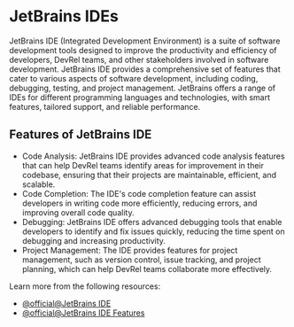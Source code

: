# JetBrains IDEs

JetBrains IDE (Integrated Development Environment) is a suite of software development tools designed to improve the productivity and efficiency of developers, DevRel teams, and other stakeholders involved in software development. JetBrains IDE provides a comprehensive set of features that cater to various aspects of software development, including coding, debugging, testing, and project management. JetBrains offers a range of IDEs for different programming languages and technologies, with smart features, tailored support, and reliable performance.

## Features of JetBrains IDE

- Code Analysis: JetBrains IDE provides advanced code analysis features that can help DevRel teams identify areas for improvement in their codebase, ensuring that their projects are maintainable, efficient, and scalable.
- Code Completion: The IDE's code completion feature can assist developers in writing code more efficiently, reducing errors, and improving overall code quality.
- Debugging: JetBrains IDE offers advanced debugging tools that enable developers to identify and fix issues quickly, reducing the time spent on debugging and increasing productivity.
- Project Management: The IDE provides features for project management, such as version control, issue tracking, and project planning, which can help DevRel teams collaborate more effectively.

Learn more from the following resources:

- [@official@JetBrains IDE](https://www.jetbrains.com/)
- [@official@JetBrains IDE Features](https://www.jetbrains.com/ides/#features)
